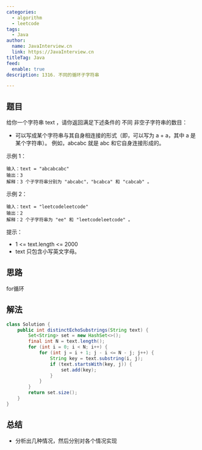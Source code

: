 ```yaml
---
categories:
  - algorithm
  - leetcode
tags:
  - Java
author: 
  name: JavaInterview.cn
  link: https://JavaInterview.cn
titleTag: Java
feed:
  enable: true
description: 1316. 不同的循环子字符串

---
```


## 题目

给你一个字符串 text ，请你返回满足下述条件的 不同 非空子字符串的数目：

* 可以写成某个字符串与其自身相连接的形式（即，可以写为 a + a，其中 a 是某个字符串）。
例如，abcabc 就是 abc 和它自身连接形成的。



示例 1：

    输入：text = "abcabcabc"
    输出：3
    解释：3 个子字符串分别为 "abcabc"，"bcabca" 和 "cabcab" 。
示例 2：

    输入：text = "leetcodeleetcode"
    输出：2
    解释：2 个子字符串为 "ee" 和 "leetcodeleetcode" 。


提示：

* 1 <= text.length <= 2000
* text 只包含小写英文字母。

## 思路

for循环

## 解法
```java
class Solution {
    public int distinctEchoSubstrings(String text) {
        Set<String> set = new HashSet<>();
        final int N = text.length();
        for (int i = 0; i < N; i++) {
            for (int j = i + 1; j - i <= N - j; j++) {
                String key = text.substring(i, j);
                if (text.startsWith(key, j)) {
                    set.add(key);
                }
            }
        }
        return set.size();
    }
}

```

## 总结

- 分析出几种情况，然后分别对各个情况实现 
